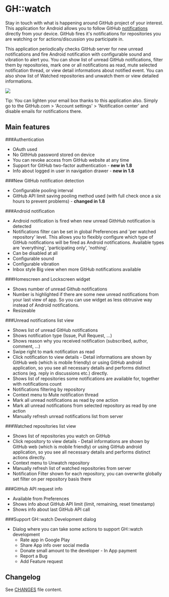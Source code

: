 GH::watch
=========
Stay in touch with what is happening around GitHub project of your interest. 
This application for Android allows you to follow GitHub [notifications](https://help.github.com/articles/notifications) directly from your device.
GitHub fires it's notifications for repositories you are watching or for actions/discussion you participate in. 

This application periodically checks GitHub server for new unread notifications and fire Android notification 
with configurable sound and vibration to alert you. You can show list of unread GitHub notifications, filter 
them by repositories, mark one or all notifications as read, mute selected notification thread, or view detail 
informations about notified event. You can also show list of Watched repositories and unwatch them or view 
detailed informations.

<a href="https://play.google.com/store/apps/details?id=com.daskiworks.ghwatch" alt="Download from Google Play">
  <img src="http://www.android.com/images/brand/android_app_on_play_large.png">
</a>

Tip: You can lighten your email box thanks to this application also. 
Simply go to the GitHub.com > 'Account settings' > 'Notification center' and disable emails for notifications there.

Main features
-------------

###Authentication
* OAuth used
* No GithHub password stored on device
* You can revoke access from GitHub website at any time
* Support for GitHub two-factor authentication - **new in 1.8**
* Info about logged in user in navigation drawer - **new in 1.8**

###New GitHub notification detection
* Configurable pooling interval
* GitHub API limit saving pooling method used (with full check once a six hours to prevent problems) - **changed in 1.8**

###Android notification
* Android notification is fired when new unread GithHub notification is detected
* Notifications filter can be set in global Preferences and 'per watched repository' level. 
  This allows you to flexibly configure which type of GitHub notifications will be 
  fired as Android notifications. Available types are 'everything', 'participating only', 'nothing'.    
* Can be disabled at all
* Configurable sound
* Configurable vibration
* Inbox style Big view when more GitHub notifications available
  
###Homescreen and Lockscreen widget
* Shows number of unread Github notifications
* Number is highlighted if there are some new unread notifications from your last view of app. So you can use widget as less obtrusive 
  way instead of Android notifications.
* Resizeable  
  
###Unread notifications list view
* Shows list of unread GitHub notifications
* Shows notification type (Issue, Pull Request, ...) 
* Shows reason why you received notification (subscribed, author, comment, ...)
* Swipe right to mark notification as read
* Click notification to view details - Detail informations are shown by 
  GitHub web (which is mobile friendly) or using GitHub android application, 
  so you see all necessary details and performs distinct actions (eg. reply in discussions etc.) directly.
* Shows list of repositories some notifications are available for, together with notifications count
* Notifications filtering by repository
* Context menu to Mute notification thread
* Mark all unread notifications as read by one action
* Mark all unread notifications from selected repository as read by one action
* Manually refresh unread notifications list from server

###Watched repositories list view
* Shows list of repositories you watch on GitHub
* Click repository to view details - Detail informations are shown 
  by GitHub web (which is mobile friendly) or using GitHub android 
  application, so you see all necessary details and performs distinct actions directly.
* Context menu to Unwatch repository
* Manually refresh list of watched repositories from server
* Notification Filter shown for each repository, you can overwrite 
  globally set filter on per repository basis there

###GitHub API request info
* Available from Preferences
* Shows info about GitHub API limit (limit, remaining, reset timestamp)
* Shows info about last GitHub API call 

###Support GH::watch Development dialog
* Dialog where you can take some actions to support GH::watch development
  * Rate app in Google Play
  * Share App info over social media
  * Donate small amount to the developer - In App payment
  * Report a Bug
  * Add Feature request
  
Changelog
---------

See [CHANGES](CHANGES) file content.
   